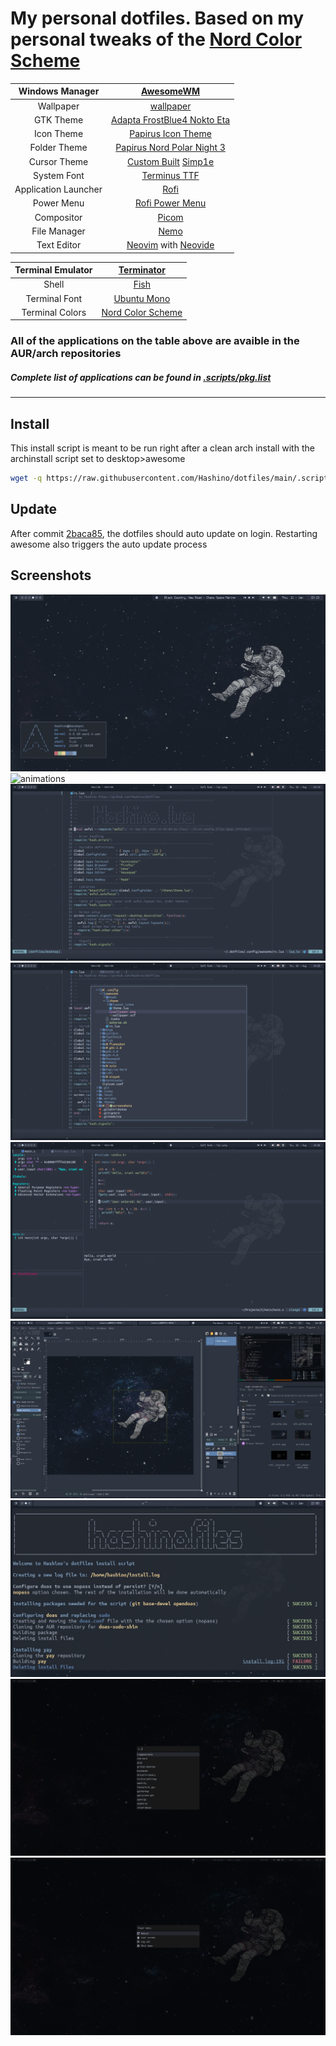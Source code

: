 # My personal dotfiles. Based on my personal tweaks of the [Nord Color Scheme](https://www.nordtheme.com/docs/colors-and-palettes)
 
| Windows Manager       | [AwesomeWM](https://awesomewm.org/) |
| :---: | :---: |
| Wallpaper             | [wallpaper](.config/awesome/theme/wallpaper.png) |
| GTK Theme             | [Adapta FrostBlue4 Nokto Eta](https://github.com/Adapta-Projects/Adapta-Nord) |
| Icon Theme            | [Papirus Icon Theme](https://github.com/PapirusDevelopmentTeam/papirus-icon-theme) |
| Folder Theme          | [Papirus Nord Polar Night 3](https://github.com/Adapta-Projects/Papirus-Nord) |
| Cursor Theme          | [Custom Built](https://gitlab.com/zoli111/cursor-generator) [Simp1e](https://www.pling.com/p/1405210) |
| System Font           | [Terminus TTF](http://terminus-font.sourceforge.net/) |
| Application Launcher  | [Rofi](https://github.com/davatorium/rofi) |
| Power Menu            | [Rofi Power Menu](https://github.com/jluttine/rofi-power-menu) |
| Compositor            | [Picom](https://github.com/yshui/picom) |
| File Manager          | [Nemo](https://github.com/linuxmint/nemo) |
| Text Editor           | [Neovim](https://github.com/neovim/neovim) with [Neovide](https://github.com/neovide/neovide) |

| Terminal Emulator     | [Terminator](https://archlinux.org/packages/extra/any/terminator/) |
| :---:                 | :---:                         |
| Shell                 | [Fish](https://github.com/fish-shell/fish-shell) |
| Terminal Font         | [Ubuntu Mono](https://design.ubuntu.com/font/) |
| Terminal Colors       | [Nord Color Scheme](https://www.nordtheme.com/ports) |

### All of the applications on the table above are avaible in the AUR/arch repositories
##### Complete list of applications can be found in [.scripts/pkg.list](.scripts/pkg.list)

---
## Install

This install script is meant to be run right after a clean arch install with the archinstall script set to desktop>awesome
```bash
wget -q https://raw.githubusercontent.com/Hashino/dotfiles/main/.scripts/install_dotfiles.sh && chmod +x install_dotfiles.sh && ./install_dotfiles.sh && rm -f ~/.bash_history && rm -f .wget-hsts && killall Xorg
```

## Update

After commit [2baca85](https://github.com/Hashino/dotfiles/commit/2baca85b2871d204b779bf2e5d7e2800e8de7c01), the dotfiles should auto update on login. Restarting
awesome also triggers the auto update process

## Screenshots
![simple bg](screenshots/print1.png)
![animations](screenshots/animations.gif)
![neovim1](screenshots/print2.png)
![neovim2](screenshots/print3.png)
![neovim3](screenshots/print4.png)
![gtk](screenshots/print5.png)
![install script](screenshots/print6.png)
![rofi laucher](screenshots/rofi_launcher.png)
![rofi power-menu](screenshots/rofi_power-menu.png)
